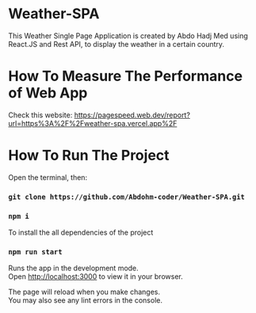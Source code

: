 # Weather-SPA

This Weather Single Page Application is created by Abdo Hadj Med using React.JS and Rest API, to display the weather in a certain country. 

# How To Measure The Performance of Web App

Check this website: https://pagespeed.web.dev/report?url=https%3A%2F%2Fweather-spa.vercel.app%2F

# How To Run The Project

Open the terminal, then:

### `git clone https://github.com/Abdohm-coder/Weather-SPA.git`

### `npm i`

To install the all dependencies of the project

### `npm run start`

Runs the app in the development mode.\
Open [http://localhost:3000](http://localhost:3000) to view it in your browser.

The page will reload when you make changes.\
You may also see any lint errors in the console.
